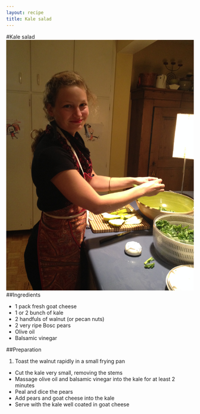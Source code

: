 ```yaml
---
layout: recipe
title: Kale salad 
---
```


#Kale salad
![image](img/kale_salad1.jpg)
##Ingredients
* 1 pack fresh goat cheese
* 1 or 2 bunch of kale
* 2 handfuls of walnut (or pecan nuts)
* 2 very ripe Bosc pears
* Olive oil
* Balsamic vinegar

##Preparation
1. Toast the walnut rapidly in a small frying pan
* Cut the kale very small, removing the stems
* Massage olive oil and balsamic vinegar into the kale for at least 2 minutes
* Peal and dice the pears
* Add pears and goat cheese into the kale
* Serve with the kale well coated in goat cheese

